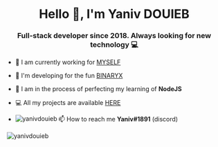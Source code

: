 <h1 align="center">Hello 👋, I'm Yaniv DOUIEB</h1>
<h3 align="center">Full-stack developer since 2018. Always looking for new technology 💻</h3>

- 💼 I am currently working for [MYSELF](https://dedigo.fr)

- 🚧 I'm developing for the fun [BINARYX](https://discord.com/oauth2/authorize?client_id=838000478326751232&scope=bot&permissions=805314622)

- 🌱 I am in the process of perfecting my learning of **NodeJS**

- 💻 All my projects are available [HERE](example.com)

- 📫 How to reach me **Yaniv#1891** (discord)
<img align="left" src="https://github-readme-stats.vercel.app/api/top-langs/?username=yanivdouieb&theme=radical&langs_count=3&count_private=true&locale=fr" alt="yanivdouieb" /></p>

<p>&nbsp;<img align="center" src="https://github-readme-stats.vercel.app/api?username=yanivdouieb&theme=radical&show_icons=true&locale=fr&count_private=true" alt="yanivdouieb" /></p>
